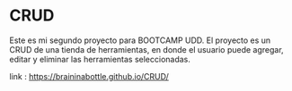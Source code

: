 # CRUD
Este es mi segundo proyecto para BOOTCAMP UDD.  El proyecto es un CRUD de una tienda de herramientas, en donde el usuario puede agregar, editar y eliminar las herramientas seleccionadas.

link : https://braininabottle.github.io/CRUD/
